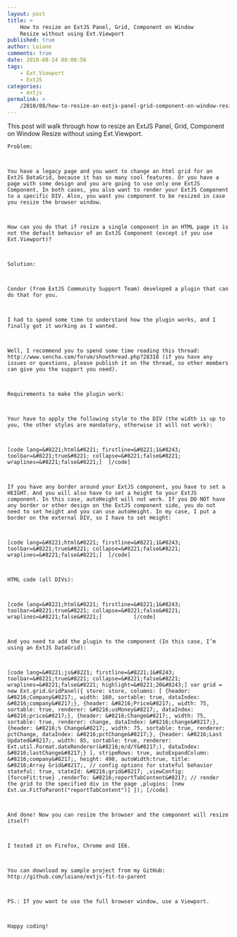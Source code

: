 ```yaml
---
layout: post
title: >
    How to resize an ExtJS Panel, Grid, Component on Window
    Resize without using Ext.Viewport
published: true
author: Loiane
comments: true
date: 2010-08-24 08:08:56
tags:
    - Ext.Viewport
    - ExtJS
categories:
    - extjs
permalink: >
    /2010/08/how-to-resize-an-extjs-panel-grid-component-on-window-resize-without-using-ext-viewport
---
```

This post will walk through how to resize an ExtJS Panel, Grid, Component on Window Resize without using Ext.Viewport.


  



  
    Problem:
  
  
  
    You have a legacy page and you want to change an html grid for an ExtJS DataGrid, because it has so many cool features. Or you have a page with some design and you are going to use only one ExtJS Component. In both cases, you also want to render your ExtJS Component to a specific DIV. Also, you want you component to be resized in case you resize the browser window.
  
  
  
    How can you do that if resize a single component in an HTML page it is not the default behavior of an ExtJS Component (except if you use Ext.Viewport)?
  
  
  
    Solution:
  
  
  
    Condor (from ExtJS Community Support Team) developed a plugin that can do that for you.
  
  
  
    I had to spend some time to understand how the plugin works, and I finally got it working as I wanted.
  
  
  
    Well, I recommend you to spend some time reading this thread: http://www.sencha.com/forum/showthread.php?28318 (if you have any issues or questions, please publish it on the thread, so other members can give you the support you need).
  
  
  
    Requirements to make the plugin work:
  
  
  
    Your have to apply the following style to the DIV (the width is up to you, the other styles are mandatory, otherwise it will not work):
  
  
  
    [code lang=&#8221;html&#8221; firstline=&#8221;1&#8243; toolbar=&#8221;true&#8221; collapse=&#8221;false&#8221; wraplines=&#8221;false&#8221;]  [/code]
  
  
  
    If you have any border around your ExtJS component, you have to set a HEIGHT. And you will also have to set a height to your ExtJS component. In this case, autoHeight will not work. If you DO NOT have any border or other design on the ExtJS component side, you do not need to set height and you can use autoHeight. In my case, I put a border on the external DIV, so I have to set Height:
  
  
  
    [code lang=&#8221;html&#8221; firstline=&#8221;1&#8243; toolbar=&#8221;true&#8221; collapse=&#8221;false&#8221; wraplines=&#8221;false&#8221;]  [/code]
  
  
  
    HTML code (all DIVs):
  
  
  
    [code lang=&#8221;html&#8221; firstline=&#8221;1&#8243; toolbar=&#8221;true&#8221; collapse=&#8221;false&#8221; wraplines=&#8221;false&#8221;]          [/code]
  
  
  
    And you need to add the plugin to the component (In this case, I’m using an ExtJS DataGrid):
  
  
  
    [code lang=&#8221;js&#8221; firstline=&#8221;1&#8243; toolbar=&#8221;true&#8221; collapse=&#8221;false&#8221; wraplines=&#8221;false&#8221; highlight=&#8221;20&#8243;] var grid = new Ext.grid.GridPanel({ store: store, columns: [ {header: &#8216;Company&#8217;, width: 160, sortable: true, dataIndex: &#8216;company&#8217;}, {header: &#8216;Price&#8217;, width: 75, sortable: true, renderer: &#8216;usMoney&#8217;, dataIndex: &#8216;price&#8217;}, {header: &#8216;Change&#8217;, width: 75, sortable: true, renderer: change, dataIndex: &#8216;change&#8217;}, {header: &#8216;% Change&#8217;, width: 75, sortable: true, renderer: pctChange, dataIndex: &#8216;pctChange&#8217;}, {header: &#8216;Last Updated&#8217;, width: 85, sortable: true, renderer: Ext.util.Format.dateRenderer(&#8216;m/d/Y&#8217;), dataIndex: &#8216;lastChange&#8217;} ], stripeRows: true, autoExpandColumn: &#8216;company&#8217;, height: 490, autoWidth:true, title: &#8216;Array Grid&#8217;, // config options for stateful behavior stateful: true, stateId: &#8216;grid&#8217; ,viewConfig:{forceFit:true} ,renderTo: &#8216;reportTabContent&#8217; // render the grid to the specified div in the page ,plugins: [new Ext.ux.FitToParent("reportTabContent")] }); [/code]
  
  
  
    And done! Now you can resize the browser and the component will resize itself!
  
  
  
    I tested it on Firefox, Chrome and IE6.
  
  
  
    You can download my sample project from my GitHub: http://github.com/loiane/extjs-fit-to-parent
  
  
  
    PS.: If you want to use the full browser window, use a Viewport.
  
  
  
    Happy coding!
  